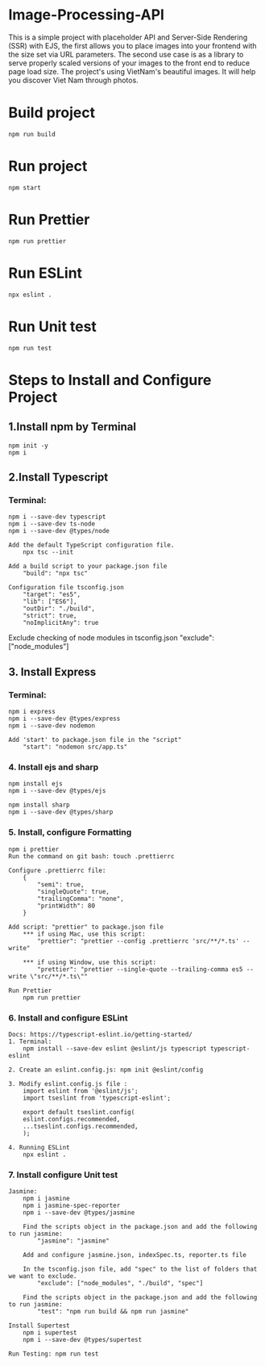 # Image-Processing-API
 This is a simple project with placeholder API and Server-Side Rendering (SSR) with EJS, the first allows you to place images into your frontend with the size set via URL parameters. The second use case is as a library to serve properly scaled versions of your images to the front end to reduce page load size. 
 The project's using VietNam's beautiful images. It will help you discover Viet Nam through photos.

# Build project
    npm run build

# Run project
    npm start

# Run Prettier
    npm run prettier

# Run ESLint
    npx eslint .

# Run Unit test
    npm run test

# Steps to Install and Configure Project
## 1.Install npm by Terminal
    npm init -y
    npm i

## 2.Install Typescript
### Terminal:
    npm i --save-dev typescript
    npm i --save-dev ts-node 
    npm i --save-dev @types/node

    Add the default TypeScript configuration file.
        npx tsc --init
    
    Add a build script to your package.json file
        "build": "npx tsc"

    Configuration file tsconfig.json
        "target": "es5",
        "lib": ["ES6"],
        "outDir": "./build",
        "strict": true,
        "noImplicitAny": true

   Exclude checking of node modules in tsconfig.json
        "exclude": ["node_modules"]

## 3. Install Express
### Terminal:
    npm i express
    npm i --save-dev @types/express
    npm i --save-dev nodemon

    Add 'start' to package.json file in the "script"
        "start": "nodemon src/app.ts"

### 4. Install ejs and sharp
    npm install ejs
    npm i --save-dev @types/ejs

    npm install sharp
    npm i --save-dev @types/sharp

### 5. Install, configure Formatting
    npm i prettier
    Run the command on git bash: touch .prettierrc

    Configure .prettierrc file: 
        {
            "semi": true,
            "singleQuote": true,
            "trailingComma": "none",
            "printWidth": 80
        }
    
    Add script: "prettier" to package.json file
        *** if using Mac, use this script:
            "prettier": "prettier --config .prettierrc 'src/**/*.ts' --write"

        *** if using Window, use this script:
            "prettier": "prettier --single-quote --trailing-comma es5 --write \"src/**/*.ts\""

    Run Prettier
        npm run prettier

### 6. Install and configure ESLint
    Docs: https://typescript-eslint.io/getting-started/ 
    1. Terminal: 
        npm install --save-dev eslint @eslint/js typescript typescript-eslint

    2. Create an eslint.config.js: npm init @eslint/config
    
    3. Modify eslint.config.js file :
        import eslint from '@eslint/js';
        import tseslint from 'typescript-eslint';

        export default tseslint.config(
        eslint.configs.recommended,
        ...tseslint.configs.recommended,
        );
    
    4. Running ESLint
        npx eslint .

### 7. Install configure Unit test
    Jasmine:
        npm i jasmine
        npm i jasmine-spec-reporter
        npm i --save-dev @types/jasmine

        Find the scripts object in the package.json and add the following to run jasmine:
            "jasmine": "jasmine"
        
        Add and configure jasmine.json, indexSpec.ts, reporter.ts file

        In the tsconfig.json file, add "spec" to the list of folders that we want to exclude.
            "exclude": ["node_modules", "./build", "spec"]
        
        Find the scripts object in the package.json and add the following to run jasmine:
            "test": "npm run build && npm run jasmine"
        
    Install Supertest
        npm i supertest
        npm i --save-dev @types/supertest

    Run Testing: npm run test




